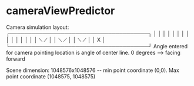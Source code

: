 # cameraViewPredictor
 
Camera simulation layout:
┌──────────────────────────────────────┐
│                                      │
│                                      │
│                                      │
│                                      │
│                                      │
│                                      │
│                                      │
│           ⟍             ⟋            │
│             ⟍        ⟋               │
│               ⟍   ⟋                  │
│                 X                    │
└──────────────────────────────────────┘
Angle entered for camera pointing location is angle of center line.  0 degrees --> facing forward

Scene dimension: 1048576x1048576
-- min point coordinate (0,0). Max point coordinate (1048575, 1048575)